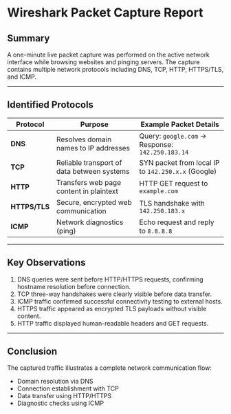 # Wireshark Packet Capture Report

## Summary
A one-minute live packet capture was performed on the active network interface while browsing websites and pinging servers. The capture contains multiple network protocols including DNS, TCP, HTTP, HTTPS/TLS, and ICMP.

---

## Identified Protocols

| Protocol     | Purpose | Example Packet Details |
|--------------|---------|------------------------|
| **DNS**      | Resolves domain names to IP addresses | Query: `google.com` → Response: `142.250.183.14` |
| **TCP**      | Reliable transport of data between systems | SYN packet from local IP to `142.250.x.x` (Google) |
| **HTTP**     | Transfers web page content in plaintext | HTTP GET request to `example.com` |
| **HTTPS/TLS**| Secure, encrypted web communication | TLS handshake with `142.250.183.x` |
| **ICMP**     | Network diagnostics (ping) | Echo request and reply to `8.8.8.8` |

---

## Key Observations
1. DNS queries were sent before HTTP/HTTPS requests, confirming hostname resolution before connection.
2. TCP three-way handshakes were clearly visible before data transfer.
3. ICMP traffic confirmed successful connectivity testing to external hosts.
4. HTTPS traffic appeared as encrypted TLS payloads without visible content.
5. HTTP traffic displayed human-readable headers and GET requests.

---

## Conclusion
The captured traffic illustrates a complete network communication flow:
- Domain resolution via DNS
- Connection establishment with TCP
- Data transfer using HTTP/HTTPS
- Diagnostic checks using ICMP
